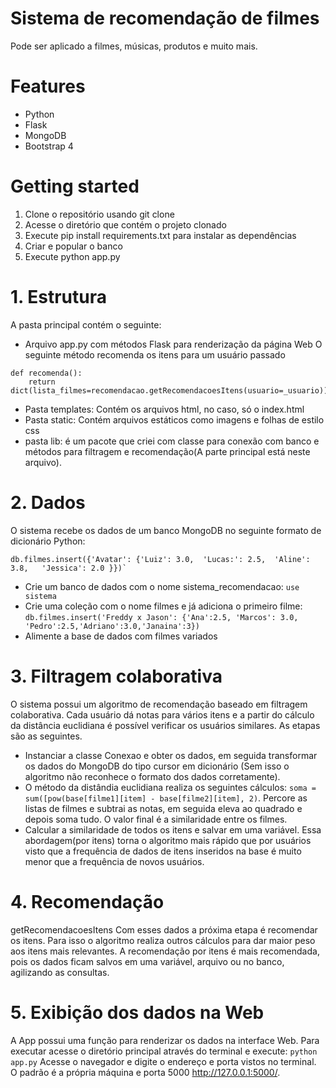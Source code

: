 # Sistema de recomendação de filmes
Pode ser aplicado a filmes, músicas, produtos e muito mais.

# Features
* Python
* Flask
* MongoDB
* Bootstrap 4

# Getting started
1. Clone o repositório usando git clone 
2. Acesse o diretório que contém o projeto clonado
3. Execute pip install requirements.txt para instalar as dependências
4. Criar e popular o banco
5. Execute python app.py

# 1. Estrutura
A pasta principal contém o seguinte:
* Arquivo app.py com métodos Flask para renderização da página Web
O seguinte método recomenda os itens para um usuário passado
```
def recomenda():
	return dict(lista_filmes=recomendacao.getRecomendacoesItens(usuario=_usuario))
```
* Pasta templates: Contém os arquivos html, no caso, só o index.html
* Pasta static: Contém arquivos estáticos como imagens e folhas de estilo css
* pasta lib: é um pacote que criei com classe para conexão com banco e métodos para filtragem e recomendação(A parte principal está neste arquivo).

# 2. Dados
O sistema recebe os dados de um banco MongoDB no seguinte formato de dicionário Python:
```
db.filmes.insert({'Avatar': {'Luiz': 3.0,  'Lucas:': 2.5,  'Aline': 3.8,   'Jessica': 2.0 }})`
```
* Crie um banco de dados com o nome sistema_recomendacao: `use sistema`
* Crie uma coleção com o nome filmes e já adiciona o primeiro filme: `db.filmes.insert('Freddy x Jason': {'Ana':2.5, 'Marcos': 3.0, 'Pedro':2.5,'Adriano':3.0,'Janaina':3})`
* Alimente a base de dados com filmes variados

# 3. Filtragem colaborativa
O sistema possui um algoritmo de recomendação baseado em filtragem colaborativa. Cada usuário dá notas para vários itens e a partir do cálculo da distância euclidiana é possível verificar os usuários similares. As etapas são as seguintes.
* Instanciar a classe Conexao e obter os dados, em seguida transformar os dados do MongoDB do tipo cursor em dicionário (Sem isso o algoritmo não reconhece o formato dos dados corretamente).
* O método da distândia euclidiana realiza os seguintes cálculos: `soma = sum([pow(base[filme1][item] - base[filme2][item], 2)`. Percore as listas de filmes e subtrai as notas, em seguida eleva ao quadrado e depois soma tudo. O valor final é a similaridade entre os filmes.
* Calcular a similaridade de todos os itens e salvar em uma variável. Essa abordagem(por itens) torna o algoritmo mais rápido que por usuários visto que a frequência de dados de itens inseridos na base é muito menor que a frequência de novos usuários.

# 4. Recomendação
getRecomendacoesItens
Com esses dados a próxima etapa é recomendar os itens. Para isso o algoritmo realiza outros cálculos para dar maior peso aos itens mais relevantes. A recomendação por itens é mais recomendada, pois os dados ficam salvos em uma variável, arquivo ou no banco, agilizando as consultas.

# 5. Exibição dos dados na Web
A App possui uma função para renderizar os dados na interface Web. Para executar acesse o diretório principal através do terminal e execute: `python app.py`
Acesse o navegador e digite o endereço e porta vistos no terminal. O padrão é a própria máquina e porta 5000 http://127.0.0.1:5000/.
